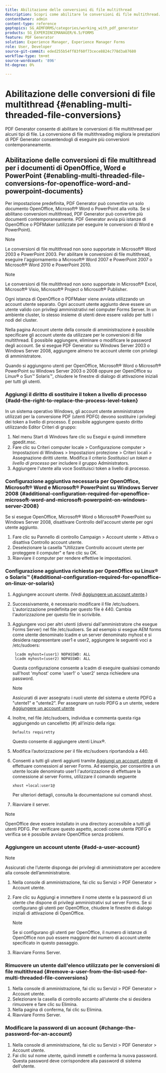 ```yaml
---
title: Abilitazione delle conversioni di file multithread
description: Scopri come abilitare le conversioni di file multithread.
contentOwner: admin
content-type: reference
geptopics: SG_AEMFORMS/categories/working_with_pdf_generator
products: SG_EXPERIENCEMANAGER/6.5/FORMS
feature: PDF Generator
solution: Experience Manager, Experience Manager Forms
role: User, Developer
source-git-commit: eded255b54ff83f60f73cece8824c778d3a87680
workflow-type: tm+mt
source-wordcount: '896'
ht-degree: 0%

---
```


# Abilitazione delle conversioni di file multithread {#enabling-multi-threaded-file-conversions}

PDF Generator consente di abilitare le conversioni di file multithread per alcuni tipi di file. La conversione di file multithreading migliora le prestazioni di PDF Generator consentendogli di eseguire più conversioni contemporaneamente.

## Abilitazione delle conversioni di file multithread per i documenti di OpenOffice, Word e PowerPoint {#enabling-multi-threaded-file-conversions-for-openoffice-word-and-powerpoint-documents}

Per impostazione predefinita, PDF Generator può convertire un solo documento OpenOffice, Microsoft® Word o PowerPoint alla volta. Se si abilitano conversioni multithread, PDF Generator può convertire più documenti contemporaneamente. PDF Generator avvia più istanze di OpenOffice o PDFMaker (utilizzate per eseguire le conversioni di Word e PowerPoint).

>[!NOTE]
>
>Le conversioni di file multithread non sono supportate in Microsoft® Word 2003 e PowerPoint 2003. Per abilitare le conversioni di file multithread, eseguire l&#39;aggiornamento a Microsoft® Word 2007 e PowerPoint 2007 o Microsoft® Word 2010 e PowerPoint 2010.

>[!NOTE]
>
>Le conversioni di file multithread non sono supportate in Microsoft® Excel, Microsoft® Visio, Microsoft® Project o Microsoft® Publisher.

Ogni istanza di OpenOffice o PDFMaker viene avviata utilizzando un account utente separato. Ogni account utente aggiunto deve essere un utente valido con privilegi amministrativi nel computer Forms Server. In un ambiente cluster, lo stesso insieme di utenti deve essere valido per tutti i nodi del cluster.

Nella pagina Account utente della console di amministrazione è possibile specificare gli account utente da utilizzare per le conversioni di file multithread. È possibile aggiungere, eliminare o modificare le password degli account. Se si esegue PDF Generator su Windows Server 2003 o Windows Server 2008, aggiungere almeno tre account utente con privilegi di amministratore.

Quando si aggiungono utenti per OpenOffice, Microsoft® Word o Microsoft® PowerPoint su Windows Server 2003 o 2008 oppure per OpenOffice su Linux® o Sun™ Solaris™, chiudere le finestre di dialogo di attivazione iniziali per tutti gli utenti.

### Aggiungi il diritto di sostituire il token a livello di processo {#add-the-right-to-replace-the-process-level-token}

In un sistema operativo Windows, gli account utente amministratore utilizzati per la conversione PDF (utenti PDFG) devono sostituire i privilegi dei token a livello di processo. È possibile aggiungere questo diritto utilizzando Editor Criteri di gruppo:

1. Nel menu Start di Windows fare clic su Esegui e quindi immettere gpedit.msc.
1. Fare clic su Criteri computer locale > Configurazione computer > Impostazioni di Windows > Impostazioni protezione > Criteri locali > Assegnazione diritti utente. Modifica il criterio *Sostituisci un token a livello di processo* per includere il gruppo Administrators.
1. Aggiungere l&#39;utente alla voce Sostituisci token a livello di processo.

### Configurazione aggiuntiva necessaria per OpenOffice, Microsoft® Word e Microsoft® PowerPoint su Windows Server 2008 {#additional-configuration-required-for-openoffice-microsoft-word-and-microsoft-powerpoint-on-windows-server-2008}

Se si esegue OpenOffice, Microsoft® Word o Microsoft® PowerPoint su Windows Server 2008, disattivare Controllo dell&#39;account utente per ogni utente aggiunto.

1. Fare clic su Pannello di controllo Campaign > Account utente > Attiva o disattiva Controllo account utente.
1. Deselezionare la casella &quot;Utilizzare Controllo account utente per proteggere il computer&quot; e fare clic su OK.
1. Riavviare il computer per rendere effettive le impostazioni.

### Configurazione aggiuntiva richiesta per OpenOffice su Linux® o Solaris™ {#additional-configuration-required-for-openoffice-on-linux-or-solaris}

1. Aggiungere account utente. (Vedi [Aggiungere un account utente](enabling-multi-threaded-file-conversions.md#add-a-user-account).)
1. Successivamente, è necessario modificare il file /etc/sudoers. L&#39;autorizzazione predefinita per questo file è 440. Cambia l&#39;autorizzazione per questo file in scrivibile.
1. Aggiungere voci per altri utenti (diversi dall&#39;amministratore che esegue Forms Server) nel file /etc/sudoers. Se ad esempio si esegue AEM forms come utente denominato lcadm e un server denominato myhost e si desidera rappresentare user1 e user2, aggiungere le seguenti voci a /etc/sudoers:

   ```shell
    lcadm myhost=(user1) NOPASSWD: ALL
    lcadm myhost=(user2) NOPASSWD: ALL
   ```

   Questa configurazione consente a lcadm di eseguire qualsiasi comando sull&#39;host &#39;myhost&#39; come &#39;user1&#39; o &#39;user2&#39; senza richiedere una password.

   >[!NOTE]
   >
   >Assicurati di aver assegnato i ruoli utente del sistema e utente PDFG a &quot;utente1&quot; e &quot;utente2&quot;. Per assegnare un ruolo PDFG a un utente, vedere [Aggiungere un account utente](enabling-multi-threaded-file-conversions.md#add-a-user-account)

1. Inoltre, nel file /etc/sudoers, individua e commenta questa riga aggiungendo un cancelletto (#) all’inizio della riga:

   ```shell
   Defaults requiretty
   ```

   Questo consente di aggiungere utenti Linux®.

1. Modifica l’autorizzazione per il file etc/sudoers riportandola a 440.
1. Consenti a tutti gli utenti aggiunti tramite [Aggiungi un account utente](enabling-multi-threaded-file-conversions.md#add-a-user-account) di effettuare connessioni al server Forms. Ad esempio, per consentire a un utente locale denominato user1 l&#39;autorizzazione di effettuare la connessione al server Forms, utilizzare il comando seguente

   `xhost +local:user1@`

   Per ulteriori dettagli, consulta la documentazione sui comandi xhost.

1. Riavviare il server.

>[!NOTE]
>
>OpenOffice deve essere installato in una directory accessibile a tutti gli utenti PDFG. Per verificare questo aspetto, accedi come utente PDFG e verifica se è possibile avviare OpenOffice senza problemi.

### Aggiungere un account utente {#add-a-user-account}

>[!NOTE]
> 
> Assicurati che l’utente disponga dei privilegi di amministratore per accedere alla console dell’amministratore.

1. Nella console di amministrazione, fai clic su Servizi > PDF Generator > Account utente.
1. Fare clic su Aggiungi e immettere il nome utente e la password di un utente che dispone di privilegi amministrativi sul server Forms. Se si configurano gli utenti per OpenOffice, chiudere le finestre di dialogo iniziali di attivazione di OpenOffice.

   >[!NOTE]
   >
   >Se si configurano gli utenti per OpenOffice, il numero di istanze di OpenOffice non può essere maggiore del numero di account utente specificato in questo passaggio.

1. Riavviare Forms Server.

### Rimuovere un utente dall&#39;elenco utilizzato per le conversioni di file multithread {#remove-a-user-from-the-list-used-for-multi-threaded-file-conversions}

1. Nella console di amministrazione, fai clic su Servizi > PDF Generator > Account utente.
1. Selezionare la casella di controllo accanto all&#39;utente che si desidera rimuovere e fare clic su Elimina.
1. Nella pagina di conferma, fai clic su Elimina.
1. Riavviare Forms Server.

### Modificare la password di un account {#change-the-password-for-an-account}

1. Nella console di amministrazione, fai clic su Servizi > PDF Generator > Account utente.
1. Fai clic sul nome utente, quindi immetti e conferma la nuova password. Questa password deve corrispondere alla password di sistema dell&#39;utente.
